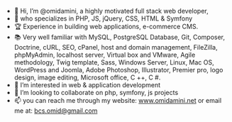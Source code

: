 - 👋 Hi, I’m @omidamini, a highly motivated full stack web developer,
- 👑 who specializes in PHP, JS, jQuery, CSS, HTML & Symfony
- 🏆 Experience in building web applications, e-commerce CMS.
- 📚 Very well familiar with MySQL, PostgreSQL Database, Git, Composer, Doctrine, cURL, SEO, cPanel, host and domain management, FileZilla, phpMyAdmin, localhost server, Virtual box and VMware, Agile methodology, Twig template, Sass, Windows Server, Linux, Mac OS, WordPress and Joomla, Adobe Photoshop, Illustrator, Premier pro, logo design, image editing, Microsoft office, C ++, C #.
- 👀 I’m interested in web & application development
- &#129309; I’m looking to collaborate on php, symfony, js projects
- 📫 you can reach me through my website: www.omidamini.net or email me at: bcs.omid@gmail.com
<!---
omidamini/omidamini is a ✨ special ✨ repository because its `README.md` (this file) appears on your GitHub profile.
You can click the Preview link to take a look at your changes.
--->
